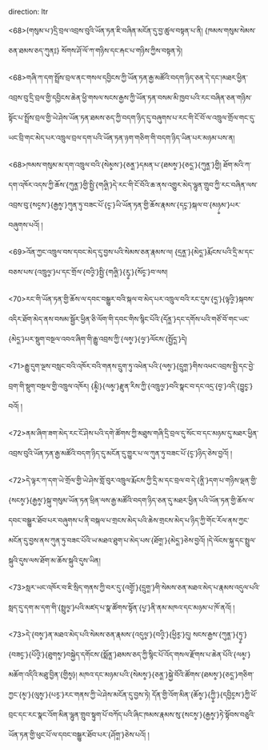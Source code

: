 direction: ltr

<68>(གསུམ་པ་)དྲི་བྲལ་འབྲས་བུའི་ཡོན་ཏན་ཇི་བཞིན་མངོན་དུ་བྱ་ཚུལ་བསྟན་པ་ནི། {ཁམས་གསུམ་སེམས་ཅན་ཐམས་ཅད་ཀུན༔} སོགས་ཤོ་ལོ་ཀ་གཉིས་དང་རྐང་པ་གཉིས་ཀྱིས་བསྟན་ཏེ། 

<68>གཞི་ཀ་དག་སྤྲོས་བྲལ་ནང་གསལ་དབྱིངས་ཀྱི་ཡོན་ཏན་རྒྱ་མཚོའི་བདག་ཉིད་ཅན་དེ་དང་།མཐར་ཕྱིན་འབྲས་བུ་དྲི་བྲལ་གྱི་དབྱིངས་ཆེན་ཕྱི་གསལ་སངས་རྒྱས་ཀྱི་ཡོན་ཏན་བསམ་མི་ཁྱབ་པའི་རང་བཞིན་ཅན་གཉིས་སྟོང་པ་སྤྲོས་བྲལ་གྱི་ཡེ་ཤེས་ཡོན་ཏན་ཐམས་ཅད་ཀྱི་བདག་ཉིད་དུ་བཞུགས་པ་རང་གི་ངོ་བོ་ལ་འཁྲུལ་གྲོལ་གང་དུ་ཡང་བྲི་གང་མེད་པར་འཁྲུལ་བྲལ་དག་པའི་ཡོན་ཏན་ཉག་གཅིག་གི་བདག་ཉིད་ཡིན་པར་མཉམ་པས་ན། 

<68>ཁམས་གསུམ་མ་དག་འཁྲུལ་བའི་{སེམ༵ས་}{ཅན༵་}དམན་པ་{ཐམས༵་}{ཅད༵་}{ཀུན༵་}གྱི། ཐོག་མའི་ཀ་དག་འཁོར་འདས་ཀྱི་ཆོས་{ཀུན༵་}གྱི་སྤྱི་{གཞི༵་}དེ་རང་གི་ངོ་བོའི་ཆ་ནས་འགྱུར་མེད་ལྷུན་གྲུབ་ཀྱི་རང་བཞིན་ལས་འབྲས་བུ་{སང༵ས་}{རྒྱས༵་}ཀུན་ཏུ་བཟང་པོ་{ང༵་}ཡི་ཡོན་ཏན་གྱི་ཆོས་རྣམས་{དང༵་}སྐལ་བ་{མཉ༵མ་}པར་བཞུགས་པའོ། །

<69>འོན་ཀྱང་འཁྲུལ་བས་དབང་མེད་དུ་བྱས་པའི་སེམས་ཅན་རྣམས་ལ། {དྲན༵་}{མེད༵་}རྨོངས་པའི་དྲི་མ་དང་བཅས་པས་{འཁྲུལ༵་}པ་དང་གྲོལ་{བའི༵་}སྤྱི་{གཞི༵་}{རུ༵་}{སོང༵་}བ་ལས། 

<70>རང་གི་ཡོན་ཏན་གྱི་ཆོས་ལ་དབང་བསྒྱུར་བའི་སྐལ་བ་མེད་པར་འཁྲུལ་བའི་རང་དུས་{ད༵་}{ལྟའི༵་}སྐབས་འདིར་ཐོག་མེད་ནས་བསམ་སྦྱོར་ཕྱིན་ཅི་ལོག་གི་དབང་གིས་སྙིང་པོའི་{དོན༵་}དང་དགོས་པའི་གཙོ་བོ་གང་ཡང་{མེད༵་}པར་སྡུག་བསྔལ་འབའ་ཞིག་གི་རྒྱུ་འབྲས་ཀྱི་{ལས༵་}{ལ༵་}ལོངས་{སྤྱོད༵་}དེ། 

<71>རྒྱུ་དུག་ལྔས་བསླང་བའི་འཁོར་བའི་གནས་དྲུག་ཏུ་འཕེན་པའི་{ལས༵་}{དྲུག༵་}གིས་འཕང་འབྲས་སྤྱི་དང་བྱེ་བྲག་གི་སྡུག་བསྔལ་གྱི་འཁྲུལ་འཁོར། {རྨི༵་}{ལམ༵་}རྫུན་རིས་ཀྱི་{འཁྲུལ༵་}བའི་སྣང་བ་དང་འདྲ་{བ༵་}འདི་{བྱུང༵་}བའོ། །

<72>ནམ་ཞིག་ཟག་མེད་རང་ངོ་ཤེས་པའི་དགེ་ཚོགས་ཀྱི་མཐུས་གཞི་དྲི་བྲལ་དུ་སོང་བ་དང་མཉམ་དུ་མཐར་ཕྱིན་འབྲས་བུའི་ཡོན་ཏན་རྒྱ་མཚོའི་བདག་ཉིད་དུ་མངོན་དུ་གྱུར་པ་ལ་ཀུན་ཏུ་བཟང་པོ་{ང༵་}ཉིད་ཅེས་བྱའོ། །

<72>དེ་ལྟར་ཀ་དག་ཡེ་གྲོལ་གྱི་ཡེ་ཤེས་གློ་བུར་འཁྲུལ་རྨོངས་ཀྱི་དྲི་མ་དང་བྲལ་བ་དེ་{ནི༵་}དག་པ་གཉིས་ལྡན་གྱི་{སངས༵་}{རྒྱས༵་}སྐུ་གསུམ་ཡོན་ཏན་ཕྲིན་ལས་རྒྱ་མཚོའི་བདག་ཉིད་ཅན་དུ་མཐར་ཕྱིན་པའི་ཡོན་ཏན་གྱི་ཆོས་ལ་དབང་བསྒྱུར་ཐོབ་པར་བཞུགས་པ་ནི་བསྐལ་པ་གྲངས་མེད་པའི་ཆེས་གྲངས་མེད་པ་ཉིད་ཀྱི་གོང་རོལ་ནས་ཀྱང་མངོན་དུ་བྱས་ནས་ཀུན་ཏུ་བཟང་པོའི་ཡ་མཐའ་ཐུག་པ་མེད་པས་{ཐོག༵་}{མེད༵་}ཅེས་བྱའོ། །དེ་ལོངས་སྐུ་དང་སྤྲུལ་སྐུའི་དུས་ལས་ཐོག་མ་ཆོས་སྐུའི་དུས་ཡིན། 

<73>སླར་ཡང་འཁོར་བ་ཇི་སྲིད་གནས་ཀྱི་བར་དུ་{འགྲོ༵་}{དྲུག༵་}གི་སེམས་ཅན་མཐའ་མེད་པ་རྣམས་འདུལ་པའི་སླད་དུ་དག་མ་དག་གི་{སྤྲུལ༵་}པའི་མཛད་པ་སྣ་ཚོགས་སྟོན་{པ༵་}ནི་ནམ་མཁའ་དང་མཉམ་པ་ཁོ་ནའོ། །

<73>དེ་{བས༵་}ན་མཐའ་མེད་པའི་སེམས་ཅན་རྣམས་{འདུལ༵་}{བའི༵་}{ཕྱིར༵་}དུ། སངས་རྒྱས་{ཀུན༵་}{ཏུ༵་}{བཟང༵་}{པོའི༵་}{ཐུགས༵་}བསྐྱེད་དགོངས་{སྨོན༵་}ཐམས་ཅད་ཀྱི་སྙིང་པོ་འོད་གསལ་རྫོགས་པ་ཆེན་པོའི་{ལམ༵་}མཆོག་འདིའི་མཐུ་བྱིན་{གྱིས༵}། མཁའ་དང་མཉམ་པའི་{སེམས༵་}{ཅན༵་}སྐྱེ་བོའི་ཚོགས་{ཐམས༵་}{ཅད༵་}གཅིག་ཀྱང་{མ༵་}{ལུས༵་}{པར༵་}རང་གནས་ཀྱི་ཡེ་ཤེས་མངོན་དུ་བྱས་ཏེ། དོན་གྱི་འོག་མིན་{ཆོས༵་}{ཀྱི༵་}{དབྱིང༵ས་}ཀྱི་ཕོ་བྲང་དང་རང་སྣང་འོག་མིན་ལྷུན་གྲུབ་སྟུག་པོ་བཀོད་པའི་ཞིང་ཁམས་རྣམས་སུ་{སངས༵་}{རྒྱས༵་}ཏེ་སྟོབས་བཅུའི་ཡོན་ཏན་གྱི་ཕུང་པོ་ལ་དབང་བསྒྱུར་ཐོབ་པར་{ཤོག༵་}ཅེས་པའོ། །
